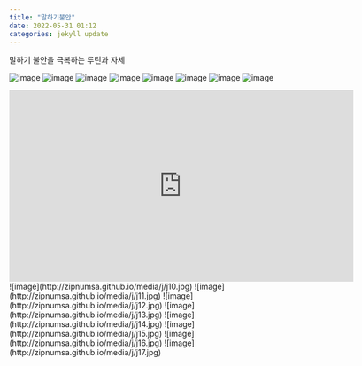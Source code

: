 ```yaml
---
title: "말하기불안"
date: 2022-05-31 01:12
categories: jekyll update
---
```


말하기 불안을 극복하는 루틴과 자세

![image](http://zipnumsa.github.io/media/j/j1.jpg)
![image](http://zipnumsa.github.io/media/j/j2.jpg)
![image](http://zipnumsa.github.io/media/j/j3.jpg)
![image](http://zipnumsa.github.io/media/j/j4.jpg)
![image](http://zipnumsa.github.io/media/j/j5.jpg)
![image](http://zipnumsa.github.io/media/j/j6.jpg)
![image](http://zipnumsa.github.io/media/j/j7.jpg)
![image](http://zipnumsa.github.io/media/j/j8.jpg)
<iframe width="622" height="346" src="http://zipnumsa.github.io/media/j/j9.mp4" frameborder="0" allow="autoplay; encrypted-media" allowfullscreen></iframe>  
![image](http://zipnumsa.github.io/media/j/j10.jpg)
![image](http://zipnumsa.github.io/media/j/j11.jpg)
![image](http://zipnumsa.github.io/media/j/j12.jpg)
![image](http://zipnumsa.github.io/media/j/j13.jpg)
![image](http://zipnumsa.github.io/media/j/j14.jpg)
![image](http://zipnumsa.github.io/media/j/j15.jpg)
![image](http://zipnumsa.github.io/media/j/j16.jpg)
![image](http://zipnumsa.github.io/media/j/j17.jpg)
